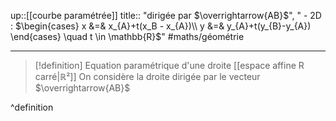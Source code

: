 up::[[courbe paramétrée]] 
title:: "dirigée par $\overrightarrow{AB}$", " - 2D : $\begin{cases} x &=& x_{A}+t(x_B - x_{A})\\ y &=& y_{A}+t(y_{B}-y_{A}) \end{cases} \quad t \in \mathbb{R}$"
#maths/géométrie 

---

> [!definition] Equation paramétrique d'une droite [[espace affine R carré|ℝ²]]
> On considère la droite dirigée par le vecteur $\overrightarrow{AB}$
> 
^definition
